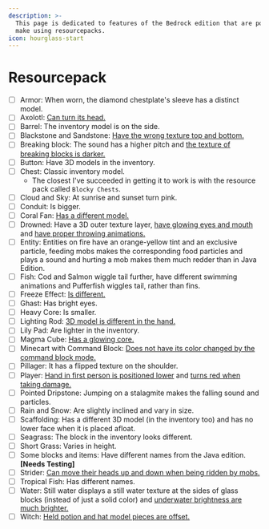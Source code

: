```yaml
---
description: >-
  This page is dedicated to features of the Bedrock edition that are possible to
  make using resourcepacks.
icon: hourglass-start
---
```


# Resourcepack

* [ ] Armor: When worn, the diamond chestplate's sleeve has a distinct model.
* [ ] Axolotl: [Can turn its head.](https://bugs.mojang.com/browse/MC-226272)
* [ ] Barrel: The inventory model is on the side.
* [ ] Blackstone and Sandstone: [Have the wrong texture top and bottom.](https://bugs.mojang.com/browse/MCPE-86903)
* [ ] Breaking block: The sound has a higher pitch and [the texture of breaking blocks is darker.](https://bugs.mojang.com/browse/MCPE-46176)
* [ ] Button: Have 3D models in the inventory.
* [ ] Chest: Classic inventory model.
  * The closest I've succeeded in getting it to work is with the resource pack called `Blocky Chests`.
* [ ] Cloud and Sky: At sunrise and sunset turn pink.
* [ ] Conduit: Is bigger.
* [ ] Coral Fan: [Has a different model.](https://bugs.mojang.com/browse/MCPE-31866)
* [ ] Drowned: Have a 3D outer texture layer, [have glowing eyes and mouth](https://bugs.mojang.com/browse/MC-258449) and [have proper throwing animations.](https://bugs.mojang.com/browse/MC-127433)
* [ ] Entity: Entities on fire have an orange-yellow tint and an exclusive particle, feeding mobs makes the corresponding food particles and plays a sound and hurting a mob makes them much redder than in Java Edition.
* [ ] Fish: Cod and Salmon wiggle tail further, have different swimming animations and Pufferfish wiggles tail, rather than fins.
* [ ] Freeze Effect: [Is different.](https://bugs.mojang.com/browse/MCPE-119233)
* [ ] Ghast: Has bright eyes.
* [ ] Heavy Core: Is smaller.
* [ ] Lighting Rod: [3D model is different in the hand.](https://bugs.mojang.com/browse/MCPE-116094)
* [ ] Lily Pad: Are lighter in the inventory.
* [ ] Magma Cube: [Has a glowing core.](https://minecraft.wiki/images/Magma_Cube_\(inner\)_Revison_2_BE.png?3ceee)
* [ ] Minecart with Command Block: [Does not have its color changed by the command block mode.](https://bugs.mojang.com/browse/MCPE-42990)
* [ ] Pillager: It has a flipped texture on the shoulder.
* [ ] Player: [Hand in first person is positioned lower](https://bugs.mojang.com/browse/MCPE-47877) and [turns red when taking damage.](https://bugs.mojang.com/browse/MC-164874)
* [ ] Pointed Dripstone: Jumping on a stalagmite makes the falling sound and particles.
* [ ] Rain and Snow: Are slightly inclined and vary in size.
* [ ] Scaffolding: Has a different 3D model (in the inventory too) and has no lower face when it is placed afloat.
* [ ] Seagrass: The block in the inventory looks different.
* [ ] Short Grass: Varies in height.
* [ ] Some blocks and items: Have different names from the Java edition. **\[Needs Testing]**
* [ ] Strider: [Can move their heads up and down when being ridden by mobs.](https://bugs.mojang.com/browse/MCPE-99086)
* [ ] Tropical Fish: Has different names.
* [ ] Water: Still water displays a still water texture at the sides of glass blocks (instead of just a solid color) and [underwater brightness are much brighter.](https://bugs.mojang.com/browse/MCPE-67060)
* [ ] Witch: [Held potion and hat model pieces are offset.](https://minecraft.wiki/images/thumb/Witch_drinking.png/50px-Witch_drinking.png?abbee)
